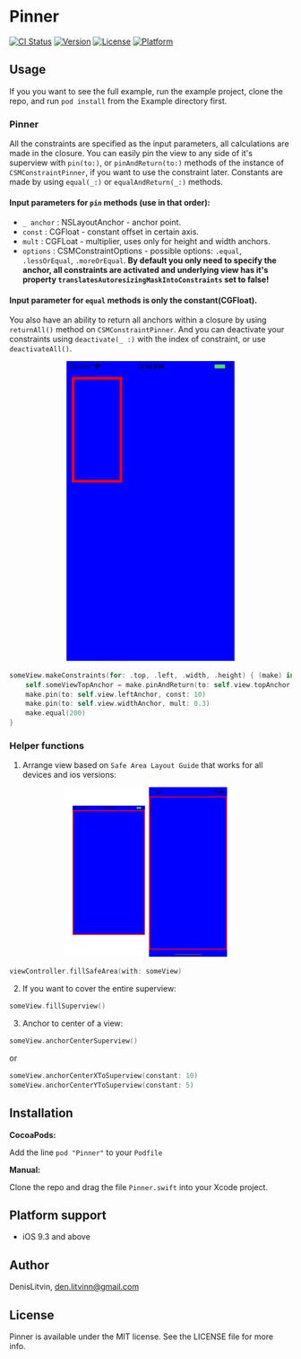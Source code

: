 # Pinner

[![CI Status](http://img.shields.io/travis/DenisLitvin/Pinner.svg?style=flat)](https://travis-ci.org/DenisLitvin/Pinner)
[![Version](https://img.shields.io/cocoapods/v/Pinner.svg?style=flat)](http://cocoapods.org/pods/Pinner)
[![License](https://img.shields.io/cocoapods/l/Pinner.svg?style=flat)](http://cocoapods.org/pods/Pinner)
[![Platform](https://img.shields.io/cocoapods/p/Pinner.svg?style=flat)](http://cocoapods.org/pods/Pinner)

## Usage

If you you want to see the full example, run the example project, clone the repo, and run `pod install` from the Example directory first.

### Pinner
All the constraints are specified as the input parameters, all calculations are made in the closure.
You can easily pin the view to any side of it's superview with `pin(to:)`, or `pinAndReturn(to:)` methods of the instance of `CSMConstraintPinner`, if you want to use the constraint later.
Constants are made by using `equal(_:)` or `equalAndReturn(_:)` methods.

#### Input parameters for `pin` methods (use in that order):
- `_ anchor` : NSLayoutAnchor - anchor point.
-  `const` : CGFloat - constant offset in certain axis.
- `mult` : CGFLoat - multiplier, uses only for height and width anchors.
- `options` : CSMConstraintOptions - possible options: `.equal`,  `.lessOrEqual`, `.moreOrEqual`.
**By default you only need to specify the anchor, all constraints are activated and underlying view has it's property `translatesAutoresizingMaskIntoConstraints` set to false!**

#### Input parameter for `equal` methods is only the constant(CGFloat).

You also have an ability to return all anchors within a closure by using `returnAll()` method on `CSMConstraintPinner`.
And you can deactivate your constraints using `deactivate(_ :)` with the index of constraint, or use `deactivateAll()`.

<p align="center">
<img src="sample1.png" width="300" max-width="50%" />
</p>

```swift
someView.makeConstraints(for: .top, .left, .width, .height) { (make) in
    self.someViewTopAnchor = make.pinAndReturn(to: self.view.topAnchor, const: 30)
    make.pin(to: self.view.leftAnchor, const: 10)
    make.pin(to: self.view.widthAnchor, mult: 0.3)
    make.equal(200)
}
```
### Helper functions

1. Arrange view based on `Safe Area Layout Guide` that works for all devices and ios versions:
<p align="center">
<img src="safeArea.png" width="300" max-width="50%" />
</p>

```swift
viewController.fillSafeArea(with: someView)
```

2. If you want to cover the entire superview:
```swift
someView.fillSuperview()
```

3. Anchor to center of a view:
```swift
someView.anchorCenterSuperview()
```
or
```swift
someView.anchorCenterXToSuperview(constant: 10)
someView.anchorCenterYToSuperview(constant: 5)
```
## Installation

**CocoaPods:**

Add the line `pod "Pinner"` to your `Podfile`

**Manual:**

Clone the repo and drag the file `Pinner.swift` into your Xcode project.

## Platform support

- iOS 9.3 and above

## Author

DenisLitvin, den.litvinn@gmail.com

## License

Pinner is available under the MIT license. See the LICENSE file for more info.
